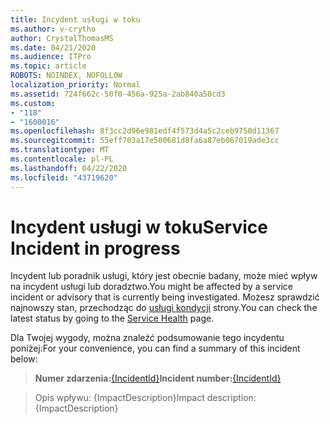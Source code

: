 ```yaml
---
title: Incydent usługi w toku
ms.author: v-crytho
author: CrystalThomasMS
ms.date: 04/21/2020
ms.audience: ITPro
ms.topic: article
ROBOTS: NOINDEX, NOFOLLOW
localization_priority: Normal
ms.assetid: 724f662c-50f0-456a-925a-2ab840a50cd3
ms.custom:
- "118"
- "1600016"
ms.openlocfilehash: 8f3cc2d96e981edf4f573d4a5c2ceb9750d11367
ms.sourcegitcommit: 55eff703a17e500681d8fa6a87eb067019ade3cc
ms.translationtype: MT
ms.contentlocale: pl-PL
ms.lasthandoff: 04/22/2020
ms.locfileid: "43719620"
---
```

# <a name="service-incident-in-progress"></a><span data-ttu-id="f4b78-102">Incydent usługi w toku</span><span class="sxs-lookup"><span data-stu-id="f4b78-102">Service Incident in progress</span></span>

<span data-ttu-id="f4b78-103">Incydent lub poradnik usługi, który jest obecnie badany, może mieć wpływ na incydent usługi lub doradztwo.</span><span class="sxs-lookup"><span data-stu-id="f4b78-103">You might be affected by a service incident or advisory that is currently being investigated.</span></span> <span data-ttu-id="f4b78-104">Możesz sprawdzić najnowszy stan, przechodząc do [usługi kondycji](https://admin.microsoft.com/adminportal/home#/servicehealth) strony.</span><span class="sxs-lookup"><span data-stu-id="f4b78-104">You can check the latest status by going to the [Service Health](https://admin.microsoft.com/adminportal/home#/servicehealth) page.</span></span>
  
<span data-ttu-id="f4b78-105">Dla Twojej wygody, można znaleźć podsumowanie tego incydentu poniżej:</span><span class="sxs-lookup"><span data-stu-id="f4b78-105">For your convenience, you can find a summary of this incident below:</span></span>
  
> <span data-ttu-id="f4b78-106">**Numer zdarzenia:**[{IncidentId}](https://admin.microsoft.com/adminportal/home#/servicehealth)</span><span class="sxs-lookup"><span data-stu-id="f4b78-106">**Incident number:**[{IncidentId}](https://admin.microsoft.com/adminportal/home#/servicehealth)</span></span>

> <span data-ttu-id="f4b78-107">Opis wpływu: {ImpactDescription}</span><span class="sxs-lookup"><span data-stu-id="f4b78-107">Impact description: {ImpactDescription}</span></span>
